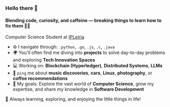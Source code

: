 ### Hello there 👋

#### Blending code, curiosity, and caffeine — breaking things to learn how to fix them 🔧💡

Computer Science Student at [IPLeiria](https://www.ipleiria.pt)

- ⚙️ I navigate through: `.python`, `.go`, `.js`, `.c`, `.java`
- 🌍 You'll often find me diving into **projects** to solve day-to-day problems and exploring **Tech Innovation Spaces**
- 💻 Working on: **Blockchain (Hyperledger)**, **Distributed Systems**, **LLMs**
- 💬 `ping` me about **music discoveries**, **cars**, **Linux**, **photography**, or **coffee recommendations**
- 🎯 My goals: Explore the vast world of **Computer Science**, grow my expertise, and share my knowledge in **Software Development**

🚀 Always learning, exploring, and enjoying the little things in life!
